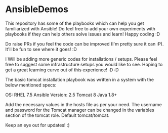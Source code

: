 # AnsibleDemos
This repository has some of the playbooks which can help you get familiarized with Ansible! Do feel free to add your own experiments with playbooks if they can help others solve issues and learn! Happy coding :D

Do raise PRs if you feel the code can be improved (I'm pretty sure it can :P). It'll be fun to see where it goes! :D

I Will be adding more generic codes for installations / setups. Please feel free to suggest some infrastructure setups you would like to see. Hoping to get a great learning curve out of this experience! :D :D

The basic tomcat installation playbook was written in a system with the below mentioned specs:

  OS: RHEL 7.5
  Ansible Version: 2.5
  Tomcat 8
  Java 1.8+

  Add the necessary values in the hosts file as per your need.
  The username and password for the Tomcat manager can be changed in the variables section of the tomcat role. Default tomcat/tomcat.

Keep an eye out for updates! :)
